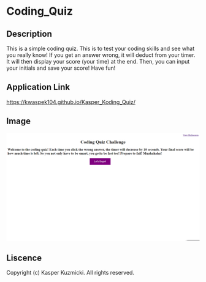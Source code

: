 # Coding_Quiz

## Description 

This is a simple coding quiz. This is to test your coding skills and see what you really know! If you get an answer wrong, it will deduct from your timer. It will then display your score (your time) at the end. Then, you can input your initials and save your score! Have fun!

## Application Link

https://kwaspek104.github.io/Kasper_Koding_Quiz/

## Image 

![](./Assets/img/Koding_Quiz.png)

## Liscence 

Copyright (c) Kasper Kuzmicki. All rights reserved.

